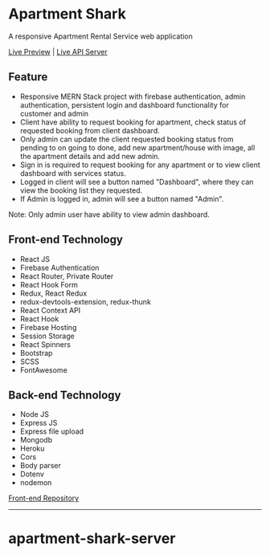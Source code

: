 # Apartment Shark

A responsive Apartment Rental Service web application

[Live Preview](https://apartment-shark.web.app/) | [Live API Server](https://rocky-shelf-02632.herokuapp.com/)

## Feature

- Responsive MERN Stack project with firebase authentication, admin authentication, persistent login and dashboard functionality for customer and admin
- Client have ability to request booking for apartment, check status of requested booking from client dashboard.
- Only admin can update the client requested booking status from pending to on going to done, add new apartment/house with image, all the apartment details and add new admin.
- Sign in is required to request booking for any apartment or to view client dashboard with services status.
- Logged in client will see a button named "Dashboard", where they can view the booking list they requested.
- If Admin is logged in, admin will see a button named "Admin".

Note: Only admin user have ability to view admin dashboard.

## Front-end Technology

- React JS
- Firebase Authentication
- React Router, Private Router
- React Hook Form
- Redux, React Redux
- redux-devtools-extension, redux-thunk
- React Context API
- React Hook
- Firebase Hosting
- Session Storage
- React Spinners
- Bootstrap
- SCSS
- FontAwesome

## Back-end Technology

- Node JS
- Express JS
- Express file upload
- Mongodb
- Heroku
- Cors
- Body parser
- Dotenv
- nodemon

[Front-end Repository](https://github.com/forhadakbar/apartment-shark-client)

---
# apartment-shark-server
